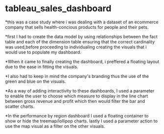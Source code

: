 # tableau_sales_dashboard
*this was a case study where i was dealing with a dataset of an ecommerce company that sells health-concious products for people and their pets.

*first I had to create the data model by using relationships between the fact table and each of the dimension table ensuring that the correct cardinality was used,before proceeding to individualing creating the visuals that i would use to populate my dashboard.

*When it came to finally creating the dashboard, i preffered a floating layout due to the ease in fitting the visuals.

*I also had to keep in mind the company's branding thus the use of the green and blue on the visuals.

*As a way of adding interactivity to these dashboards, I used a parameter to enable the user to choose which measure to display in the line chart between gross revenue and profit which then would filter the bar and scatter charts.

*In the performance by region dashboard I used a floating container to show or hide the treemap/lollipop charts. lastly I used a parameter action to use the map visual as a filter on the other visuals.
